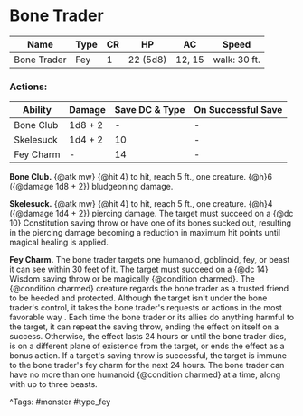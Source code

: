 # Bone Trader

| Name | Type | CR | HP | AC | Speed |
|------|------|----|----|----|-------|
| Bone Trader | Fey | 1 | 22 (5d8) | 12, 15 | walk: 30 ft. |

### Actions:

| Ability | Damage | Save DC & Type | On Successful Save |
|---------|--------|----------------|--------------------|
| Bone Club | 1d8 + 2 | - | - |
| Skelesuck | 1d4 + 2 | 10 | - |
| Fey Charm | - | 14 | - |


**Bone Club.** {@atk mw} {@hit 4} to hit, reach 5 ft., one creature. {@h}6 ({@damage 1d8 + 2}) bludgeoning damage.

**Skelesuck.** {@atk mw} {@hit 4} to hit, reach 5 ft., one creature. {@h}4 ({@damage 1d4 + 2}) piercing damage. The target must succeed on a {@dc 10} Constitution saving throw or have one of its bones sucked out, resulting in the piercing damage becoming a reduction in maximum hit points until magical healing is applied.

**Fey Charm.** The bone trader targets one humanoid, goblinoid, fey, or beast it can see within 30 feet of it. The target must succeed on a {@dc 14} Wisdom saving throw or be magically {@condition charmed}. The {@condition charmed} creature regards the bone trader as a trusted friend to be heeded and protected. Although the target isn't under the bone trader's control, it takes the bone trader's requests or actions in the most favorable way . Each time the bone trader or its allies do anything harmful to the target, it can repeat the saving throw, ending the effect on itself on a success. Otherwise, the effect lasts 24 hours or until the bone trader dies, is on a different plane of existence from the target, or ends the effect as a bonus action. If a target's saving throw is successful, the target is immune to the bone trader's fey charm for the next 24 hours. The bone trader can have no more than one humanoid {@condition charmed} at a time, along with up to three beasts.

^Tags: #monster #type_fey